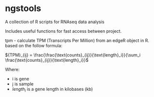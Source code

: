 # ngstools
A collection of R scripts for RNAseq data analysis

Includes useful functions for fast access between project.

tpm - calculate TPM (Transcripts Per Million) from an edgeR object in R. based on the follow formula:

$`{TPM}_{ij} = \frac{\frac{\text{counts}_{ij}}{\text{length}_i}}{\sum_i \frac{\text{counts}_{ij}}{\text{length}_i}}`$

Where:
- i is gene 
- j is sample 
- $length_i$ is a gene length in kilobases (kb)

